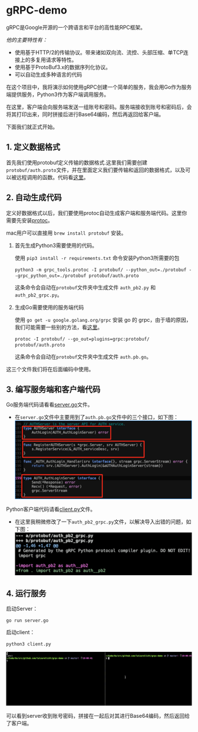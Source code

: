 # gRPC-demo

gRPC是Google开源的一个跨语言和平台的高性能RPC框架。

*他的主要特性有：*
* 使用基于HTTP/2的传输协议。带来诸如双向流、流控、头部压缩、单TCP连接上的多复用请求等特性。
* 使用基于ProtoBuf3.x的数据序列化协议。
* 可以自动生成多种语言的代码

在这个项目中，我将演示如何使用gRPC创建一个简单的服务，我会用Go作为服务端提供服务，Python3作为客户端调用服务。

在这里，客户端会向服务端发送一组账号和密码。服务端接收到账号和密码后，会将其打印出来，同时拼接后进行Base64编码，然后再返回给客户端。

下面我们就正式开始。

## 1. 定义数据格式

首先我们使用protobuf定义传输的数据格式.这里我们需要创建`protobuf/auth.proto`文件，并在里面定义我们要传输和返回的数据格式，以及可以被远程调用的函数。代码看[这里](./protobuf/auth.proto)。

## 2. 自动生成代码

定义好数据格式以后，我们要使用protoc自动生成客户端和服务端代码。这里你需要先安装[protoc](https://github.com/protocolbuffers/protobuf#protocol-compiler-installation)。

mac用户可以直接用 `brew install protobuf` 安装。

1. 首先生成Python3需要使用的代码。

    使用 `pip3 install -r requirements.txt` 命令安装Python3所需要的包

    ```
    python3 -m grpc_tools.protoc -I protobuf/ --python_out=./protobuf --grpc_python_out=./protobuf protobuf/auth.proto
    ```

    这条命令会自动在`protobuf`文件夹中生成文件 `auth_pb2.py` 和 `auth_pb2_grpc.py`。

2. 生成Go需要使用的服务端代码

    使用 `go get -u google.golang.org/grpc` 安装 go 的 grpc，由于墙的原因，我们可能需要一些别的方法，看[这里](https://www.cnblogs.com/leisurelylicht/p/Go-an-zhuanggRPC.html)。

    ```
    protoc -I protobuf/ --go_out=plugins=grpc:protobuf/ protobuf/auth.proto
    ```

    这条命令会自动在`protobuf`文件夹中生成文件 `auth.pb.go`。

这三个文件我们将在后面编码中使用。

## 3. 编写服务端和客户端代码

Go服务端代码请看看[server.go](./server.go)文件。

* 在`server.go`文件中主要用到了`auth.pb.go`文件中的三个接口，如下图：
![go_rpc](./images/go_rpc.png)

Python客户端代码请看[client.py](./client.py)文件。

* 在这里我稍微修改了一下`auth_pb2_grpc.py`文件，以解决导入出错的问题，如下图：
![change](./images/change.png)


## 4. 运行服务

启动Server：

    go run server.go

启动client：

    python3 client.py

![demo](./images/demo.gif)

可以看到server收到账号密码，拼接在一起后对其进行Base64编码，然后返回给了客户端。
